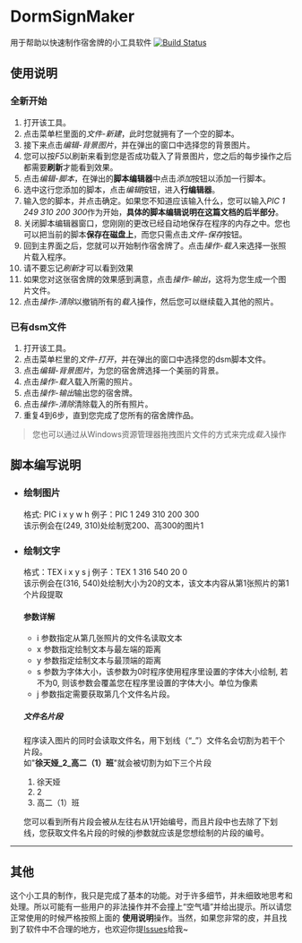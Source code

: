 # DormSignMaker
用于帮助以快速制作宿舍牌的小工具软件
[![Build Status](https://www.travis-ci.org/GeniusJunDao/DormSignMaker.svg?branch=master)](https://www.travis-ci.org/GeniusJunDao/DormSignMaker)
## 使用说明
### 全新开始
1. 打开该工具。
1. 点击菜单栏里面的*文件-新建*，此时您就拥有了一个空的脚本。
1. 接下来点击*编辑-背景图片*，并在弹出的窗口中选择您的背景图片。
1. 您可以按*F5*以刷新来看到您是否成功载入了背景图片，您之后的每步操作之后都需要**刷新**才能看到效果。
1. 点击*编辑-脚本*，在弹出的**脚本编辑器**中点击*添加*按钮以添加一行脚本。
1. 选中这行您添加的脚本，点击*编辑*按钮，进入**行编辑器**。
1. 输入您的脚本，并点击确定。如果您不知道应该输入什么，您可以输入*PIC 1 249 310 200 300*作为开始，**具体的脚本编辑说明在这篇文档的后半部分**。
1. 关闭脚本编辑器窗口，您刚刚的更改已经自动地保存在程序的内存之中。您也可以把当前的脚本**保存在磁盘上**，而您只需点击*文件-保存*按钮。
1. 回到主界面之后，您就可以开始制作宿舍牌了。点击*操作-载入*来选择一张照片载入程序。
1. 请不要忘记*刷新*才可以看到效果
1. 如果您对这张宿舍牌的效果感到满意，点击*操作-输出*，这将为您生成一个图片文件。
1. 点击*操作-清除*以撤销所有的*载入*操作，然后您可以继续载入其他的照片。
### 已有dsm文件
1. 打开该工具。
1. 点击菜单栏里的*文件-打开*，并在弹出的窗口中选择您的dsm脚本文件。
1. 点击*编辑-背景图片*，为您的宿舍牌选择一个美丽的背景。
1. 点击*操作-载入*载入所需的照片。
1. 点击*操作-输出*输出您的宿舍牌。
1. 点击*操作-清除*清除载入的所有照片。
1. 重复4到6步，直到您完成了您所有的宿舍牌作品。

> 您也可以通过从Windows资源管理器拖拽图片文件的方式来完成*载入*操作

## 脚本编写说明
- ### 绘制图片
    格式: PIC i x y w h 
    例子：PIC 1 249 310 200 300  
    该示例会在(249, 310)处绘制宽200、高300的图片1  
- ### 绘制文字
    格式：TEX i x y s j
    例子：TEX 1 316 540 20 0  
    该示例会在(316, 540)处绘制大小为20的文本，该文本内容从第1张照片的第1个片段提取
    #### 参数详解
    - i 参数指定从第几张照片的文件名读取文本
    - x 参数指定绘制文本与最左端的距离
    - y 参数指定绘制文本与最顶端的距离
    - s 参数为字体大小，该参数为0时程序使用程序里设置的字体大小绘制, 若不为0, 则该参数会覆盖您在程序里设置的字体大小。单位为像素
    - j 参数指定需要获取第几个文件名片段。
    ##### 文件名片段
    程序读入图片的同时会读取文件名，用下划线（“_”）文件名会切割为若干个片段。  
    如"**徐天娅_2_高二（1）班**"就会被切割为如下三个片段  
    1. 徐天娅
    1. 2
    1. 高二（1）班  

    您可以看到所有片段会被从左往右从1开始编号，而且片段中也去除了下划线，您获取文件名片段的时候的j参数就应该是您想绘制的片段的编号。
------------
## 其他
这个小工具的制作，我只是完成了基本的功能。对于许多细节，并未细致地思考和处理。所以可能有一些用户的非法操作并不会撞上“空气墙”并给出提示。所以请您正常使用的时候严格按照上面的
**使用说明**操作。当然，如果您非常的皮，并且找到了软件中不合理的地方，也欢迎你提[Issues](https://github.com/GeniusJunDao/DormSignMaker/issues)给我~
